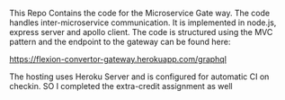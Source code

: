 This Repo Contains the code for the Microservice Gate way.  The code handles inter-microservice communication.  It is implemented in node.js, express server and apollo client.  The code is structured using the MVC pattern and the endpoint to the gateway can be found here:

https://flexion-convertor-gateway.herokuapp.com/graphql

The hosting uses Heroku Server and is configured for automatic CI on checkin.  SO I completed the extra-credit assignment as well
